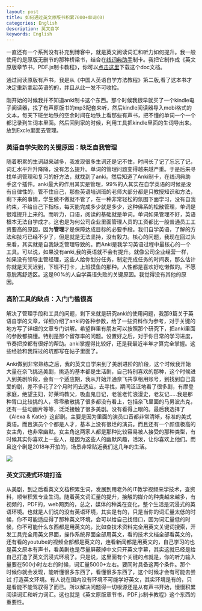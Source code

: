 ```yaml
---
layout: post
title: 如何通过英文原版书积累7000+单词(0)
categories: English
description: 英文自学
keywords: English
---
```


一直还有一个系列没有补充到博客中，就是英文阅读词汇和听力如何提升。我一般使用的是原版无删节的那种桥梁书，结合在[线词典助手](https://chrome.google.com/webstore/detail/online-dictionary-helper/lppjdajkacanlmpbbcdkccjkdbpllajb)制卡。我把它制作成《英文原版章节书，PDF.js制卡教程》，你可以[点击这里](https://cs-cn.top/assets/doc/英文原版章节书PDFJS制卡教程.docx)下载这个doc文档。

通过阅读原版有声书，我是从《中国人英语自学方法教程》第二版,看了这本书才决定重新拿起英语的的，并且从此一发不可收拾。

刚开始的时候我并不知道anki制卡这个东西。那个时候我很早就买了一个kindle电子阅读器，找了有声原版书的mp3配套来听，然后kindle阅读器导入mobi格式的文本，每天下班坐地铁的空余时间在地铁上看那些有声书，把不懂的单词一个一个都记录到生词本里面。然后回到家的时候，利用工具把kindle里面的生词导出来。放到Excle里面去管理。

### 英语自学失败的关键原因：缺乏自我管理

随着积累的生词越来越多，我发现很多生词还是记不住，时间长了记了忘忘了记，词汇水平升升降降，没有怎么提升。单词的管理问题变得越来越严重。于是后来寻找单词管理和复习的好方法，就找到了anki。然后知道了Anki制卡，在线词典助手这个插件。anki最大的作用其实是管理，99%的人其实在自学英语的时候是没有自律性的，管不住自己，那些英语培训班的老师大部分都是只教授知识和方法，剩下来的事情，学生做不做就不管了，在一种非常轻松的氛围下面学习，没有自我约束，不给自己下指标，每天能完成多少就是多少，这种佛系的松散管理，单词是很难提升上来的。而听力，口语，阅读的基础就是单词。单词如果管理不好，英语根本无法自学成才。这也是为何公司企业里面管理人员的工资都比一般普通员工工资要高的原因，因为**管理**才是保障达成目标的必要手段。我们自学英语，了解的方法和技巧已经不少了，但是就是无法坚持，没有毅力。核心的问题，我现在回过头来看，其实就是自我缺乏管理导致的。而Anki是我学习英语过程中最核心的一个工具。可以说，如果没有anki,我的英语就不会有提升。就像公司企业经营一样，如果没有领导主管经理，这些人给你划分任务，制定完成任务的时间表，那么估计你就是天天迟到，下班不打卡，上班摸鱼的那种。人性都是喜欢好吃懒做的。不愿意脱离舒适区。这是90%的人自学英语失败的关键原因。我觉得没有其他的原因。

### 高阶工具的缺点：入门门槛很高

解决了管理手段和工具的问题，剩下来就是研究anki的使用问题，我那9篇关于英语自学的文章，详细介绍了anki的各种参数，给了一些资料作为参考，对于关键的地方写了详细的文章专门讲解。希望群里有朋友可以按照那个研究下，把anki里面的参数都搞懂。特别是那个留存率的问题。设置好之后，对于你日常的学习进度，节奏把控都有很好的帮助。anki掌握得比较好，还是我最近半年才算完全掌握。这些经验和我踩过的坑都写在帖子里面了。

Anki做到非常熟练之后，我的英文自学来到了美剧进阶的阶段，这个时候我开始大量在奈飞挑选美剧，挑选的基本都是生活剧，自己特别喜欢的那种，这个时候进入到美剧阶段，会有一个适应期，我从开始开通奈飞共享租用账号，到找到自己喜爱的剧，差不多花了2个月时间去适应，去寻找，期间泛泛地看了很多剧，有摩登家庭，绝望主妇，好莱坞教父，吸血鬼日记，老爸老忙浪漫史，老友记.....我是那种胃口比较挑的人，零零散散挑了很多都没有看上，包括奈飞里面的马男波杰克，还有一些动画片等等，泛泛接触了很多美剧。没有看得上眼的。最后我选择了《Alexa & Katie》这部剧。主要是因为里面的演员口音都非常清晰，标准的美式英语。而且演员个个都是人才，基本上没有很烂的演员。而且还有一个颜值极高的女主角，也非常幽默。女主角这两家人都是那种比较容易被人接受的那种类型，有时候其实你喜欢上一些人，是因为这些人的幽默风趣，活泼，让你喜欢上他们。而且这个剧是2018年开拍的，场景非常贴近我们这几年的生活。

<img src="https://cs-cn.top/images/posts/Alexa_Katie000.png"/>

### 英文沉浸式环境打造

从美剧，到之后看英文文档积累生词，发展到用老外的IT教学视频来学技术，查资料，顺带积累专业生词。随着英文词汇量的提升，接触的媒介的种类越来越多，有视频的，PDF的，web网页的，总之，媒体的种类在变化，整个生活是沉浸式的英语环境。也就是人们说的没有英语环境，其实是有的，只是当你的词汇量太低的时候，你不可能适应得了那种英文环境，会可以给自己找借口，因为词汇量低的时候，你不可能什么东西都是用英文的。比如查技术资料完全用英文关键词搜索，开发工具完全用英文界面，操作系统界面全部用英文，看的技术文档全部看英文的，还有看的youtube的视频全部都是英文的，连看新闻都是用英文的，自己学习的也是英文原本有声书，看美剧也是尽量屏蔽掉中文只开英文字幕，其实这就已经是给自己打造了英文沉浸式环境了。只是说，这里面有个关键的点就是，你的听力输入量要在500小时左右的时候，词汇量5000+左右。要同时具备这两个条件。那个时候你就会发现，能听懂很多东西了，看懂很多东西了，这个时候才会有可能去尝试 打造英文环境。有人说在国内没有环境不可能学好英文，其实环境是有的，只是看能不能驾驭得了而已。所以解决问题得一切根源还是从有声书开始，慢慢积累阅读词汇和听力词汇。这也就是《英文原版章节书，PDF.js制卡教程》这个东西的重要性。

